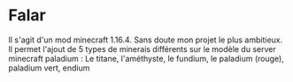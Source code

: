 # Falar
Il s'agit d'un mod minecraft 1.16.4. Sans doute mon projet le plus ambitieux. Il permet l'ajout de 5 types de minerais différents sur le modèle du server minecraft paladium :
Le titane, l'améthyste, le fundium, le paladium (rouge), paladium vert, endium
